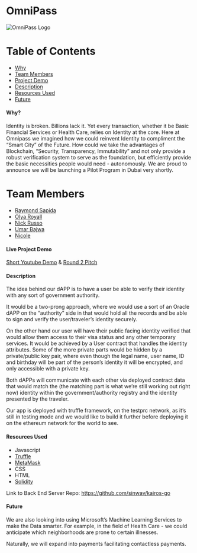 # OmniPass
![OmniPass Logo](../app/img/omnipass_logo "Logo OmniPass")

# Table of Contents
* [Why](#why)
* [Team Members](#team-members)
* [Project Demo](#project-demo)
* [Description](#description)
* [Resources Used](#resources)
* [Future](#future) 

#### <a name="why"></a>Why?

Identity is broken. Billions lack it. Yet every transaction, whether it be Basic Financial Services or Health Care, relies on Identity at the core. Here at Omnipass we imagined how we could reinvent Identity to compliment the “Smart City” of the Future. How could we take the advantages of Blockchain, “Security, Transparency, Immutability” and not only provide a robust verification system to serve as the foundation, but efficiently provide the basic necessities people would need - autonomously. We are proud to announce we will be launching a Pilot Program in Dubai very shortly.

# <a name="team-members"></a>Team Members
* [Raymond Sapida](https://github.com/raysapida)
* [Olya Royall](https://github.com/venture-vin)
* [Nick Russo](https://github.com/sinwav)
* [Umar Bajwa](https://github.com/UmarFBajwa)
* [Nicole ](https://github.com/UmarFBajwa)

#### <a name="project-demo"></a> Live Project Demo

[Short Youtube Demo](https://www.youtube.com/watch?v=KEHgwaxvJ68&feature=youtu.be)
&
[Round 2 Pitch](https://www.youtube.com/watch?v=GldEsuR3LEU&feature=youtu.be)

#### <a name="description"></a> Description
The idea behind our dAPP is to have a user be able to verify their identity with any sort of government authority.

It would be a two-prong approach, where we would use a sort of an Oracle dAPP on the “authority” side in that would hold all the records and be able to sign and verify the user/traveler’s identity securely.

On the other hand our user will have their public facing identity verified that would allow them access to their visa status and any other temporary services. It would be achieved by a User contract that handles the identity attributes. Some of the more private parts would be hidden by a private/public key pair, where even though the legal name, user name, ID and birthday will be part of the person’s identity it will be encrypted, and only accessible with a private key.

Both dAPPs will communicate with each other via deployed contract data that would match the (the matching part is what we’re still working out right now) identity within the government/authority registry and the identity presented by the traveler.

Our app is deployed with truffle framework, on the testprc network, as it’s still in testing mode and we would like to build it further before deploying it on the ethereum network for the world to see.


#### <a name="resources"></a> Resources Used
- Javascript
- [Truffle](https://github.com/ConsenSys/truffle)
- [MetaMask](https://metamask.io/)
- CSS
- HTML
- [Solidity](https://github.com/ethereum/wiki/wiki/The-Solidity-Programming-Language)

Link to Back End Server Repo: https://github.com/sinwav/kairos-go

#### <a name="future"></a> Future

We are also looking into using Microsoft’s Machine Learning Services to make the Data smarter. For example, in the field of Health Care - we could anticipate which neighborhoods are prone to certain illnesses.

Naturally, we will expand into payments facilitating contactless payments.
